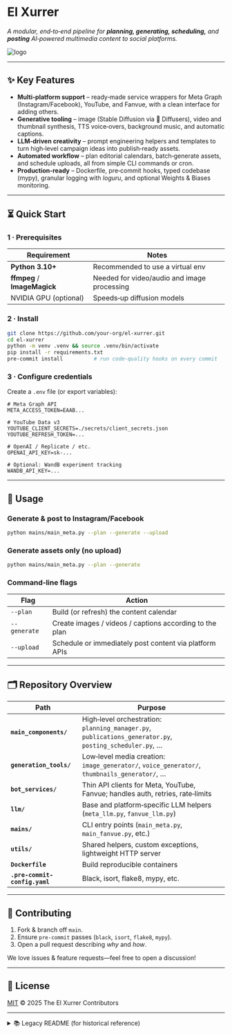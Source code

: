 # El Xurrer

*A modular, end‑to‑end pipeline for **planning, generating, scheduling,** and **posting** AI‑powered multimedia content to social platforms.*

![logo](docs/img/logo.png) <!-- optional illustration -->

---

## ✨ Key Features

* **Multi‑platform support** – ready‑made service wrappers for Meta Graph (Instagram/Facebook), YouTube, and Fanvue, with a clean interface for adding others.
* **Generative tooling** – image (Stable Diffusion via 🤗 Diffusers), video and thumbnail synthesis, TTS voice‑overs, background music, and automatic captions.
* **LLM‑driven creativity** – prompt engineering helpers and templates to turn high‑level campaign ideas into publish‑ready assets.
* **Automated workflow** – plan editorial calendars, batch‑generate assets, and schedule uploads, all from simple CLI commands or cron.
* **Production‑ready** – Dockerfile, pre‑commit hooks, typed codebase (mypy), granular logging with *loguru*, and optional Weights & Biases monitoring.

---

## ⏳ Quick Start

### 1 · Prerequisites

| Requirement                  | Notes                                       |
| ---------------------------- | ------------------------------------------- |
| **Python 3.10+**             | Recommended to use a virtual env            |
| **ffmpeg** / **ImageMagick** | Needed for video/audio and image processing |
| NVIDIA GPU (optional)        | Speeds‑up diffusion models                  |

### 2 · Install

```bash
git clone https://github.com/your‑org/el‑xurrer.git
cd el‑xurrer
python -m venv .venv && source .venv/bin/activate
pip install -r requirements.txt
pre-commit install          # run code‑quality hooks on every commit
```

### 3 · Configure credentials

Create a `.env` file (or export variables):

```dotenv
# Meta Graph API
META_ACCESS_TOKEN=EAAB...

# YouTube Data v3
YOUTUBE_CLIENT_SECRETS=./secrets/client_secrets.json
YOUTUBE_REFRESH_TOKEN=...

# OpenAI / Replicate / etc.
OPENAI_API_KEY=sk‑...

# Optional: WandB experiment tracking
WANDB_API_KEY=...
```

---

## 🚀 Usage

### Generate & post to Instagram/Facebook

```bash
python mains/main_meta.py --plan --generate --upload
```

### Generate assets only (no upload)

```bash
python mains/main_meta.py --plan --generate
```

### Command‑line flags

| Flag         | Action                                                  |
| ------------ | ------------------------------------------------------- |
| `--plan`     | Build (or refresh) the content calendar                 |
| `--generate` | Create images / videos / captions according to the plan |
| `--upload`   | Schedule or immediately post content via platform APIs  |

---

## 🗂️ Repository Overview

| Path                          | Purpose                                                                                                 |
| ----------------------------- | ------------------------------------------------------------------------------------------------------- |
| **`main_components/`**        | High‑level orchestration: `planning_manager.py`, `publications_generator.py`, `posting_scheduler.py`, … |
| **`generation_tools/`**       | Low‑level media creation: `image_generator/`, `voice_generator/`, `thumbnails_generator/`, …            |
| **`bot_services/`**           | Thin API clients for Meta, YouTube, Fanvue; handles auth, retries, rate‑limits                          |
| **`llm/`**                    | Base and platform‑specific LLM helpers (`meta_llm.py`, `fanvue_llm.py`)                                 |
| **`mains/`**                  | CLI entry points (`main_meta.py`, `main_fanvue.py`, etc.)                                               |
| **`utils/`**                  | Shared helpers, custom exceptions, lightweight HTTP server                                              |
| **`Dockerfile`**              | Build reproducible containers                                                                           |
| **`.pre-commit-config.yaml`** | Black, isort, flake8, mypy, etc.                                                                        |

---

## 🤝 Contributing

1. Fork & branch off `main`.
2. Ensure `pre‑commit` passes (`black`, `isort`, `flake8`, `mypy`).
3. Open a pull request describing *why* and *how*.

We love issues & feature requests—feel free to open a discussion!

---

## 📜 License

[MIT](LICENSE) © 2025 The El Xurrer Contributors

---

<details>
<summary>📚 Legacy README (for historical reference)</summary>

# La màquina de fer xurros

### OS Independent

#### Install pre-commit:

```bash
pip install pre-commit
pre-commit install
```

With this, pre-commit will run before every commit, checking for code style and formatting.

For specific information check the `.pre-commit-config.yaml` file.

### Windows

#### Install ffmpeg:

Run terminal as administrator
...

#### Install ImageMagick:

[https://imagemagick.org/archive/binaries](https://imagemagick.org/archive/binaries) #/ImageMagick-6.9.13-16-Q16-HDRI-x64-dll.exe

pip install imageio\[ffmpeg]

pip install git+[https://github.com/jpgallegoar/Spanish-F5.git](https://github.com/jpgallegoar/Spanish-F5.git)

pip install -r .\requirements.txt --ignore-requires-python

</details>
